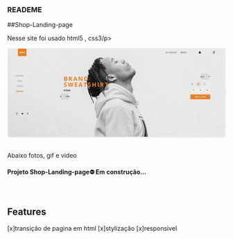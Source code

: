 ### READEME
##Shop-Landing-page

<p>Nesse site foi usado html5 , css3/p>

<div>
<img "alt="" src="/desktop.png">
</div>

<h2></h2>

<p>Abaixo fotos, gif e video</p>


<h4 aling="center">   Projeto Shop-Landing-page⛔ Em construção... </h4><br/>

## Features <br/>

[x]transição de pagina em html
[x]stylização
[x]responsivel
